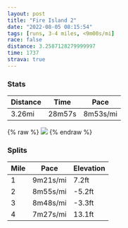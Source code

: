 ```yaml
---
layout: post
title: "Fire Island 2"
date: "2022-08-05 08:15:54"
tags: [runs, 3-4 miles, <9m00s/mi]
race: false
distance: 3.2587128279999997
time: 1737
strava: true
---
```


### Stats

| Distance | Time | Pace |
|----------|------|------|
|3.26mi|28m57s|8m53s/mi|

{% raw %}
<img src='https://maps.googleapis.com/maps/api/staticmap?maptype=roadmap&path=enc:_abwFx{n}LLGl@]?M_@kBBQZQhDiA\O~@]LK?Kk@kEe@wBUcBS{@Oe@[iBMa@MqAAq@UaEGs@Mm@Gi@FK`A[^UCYw@iEK]Gk@u@aESgAAg@Qi@Qy@Gs@Ki@a@_Ba@_D_AyDc@{CQm@Ms@_@yCGYGMc@wBQk@Eu@Kg@Go@Kc@S?aA`@_@JkChAi@XITp@rBFD`DwAXE^U~@QFFFj@TnAALCD_Ab@wCdAYPBTXp@Pl@PTbAg@z@U`Bq@BBLZV~AAREHQLUFgAf@aA^GFAL`@~BFJF@~A_@f@Y^O\CNr@Jn@BVAP]PwAj@u@TWTBXZpAL\B@v@W^Qb@G`A_@V?@DNjANh@AJGHyB`A_@LWNSR^~A\hBB\HnBCf@BzAPdD@`BLvA@r@T~A^~A`@xBB`@EHOHgB`AADDh@ZpBNp@H~@FTKCa@H}Ah@UXMlBYpCGdA[dDARF`BHl@BBHAv@Yd@Y~Ao@f@M~B_Ah@MbG}Bx@UxAw@n@Sn@YVI&key=AIzaSyC1MId7bFpkLXNAaYhBSTb8jLyiSqzbDtM&size=800x800&markers=color:yellow|label:S|40.648,-73.15405&markers=color:green|label:F|40.64481000000003,-73.15251999999998'>
{% endraw %}

### Splits

| Mile | Pace | Elevation |
|------|------|-----------|
|1|9m21s/mi|7.2ft|
|2|8m55s/mi|-5.2ft|
|3|8m48s/mi|-3.3ft|
|4|7m27s/mi|13.1ft|
